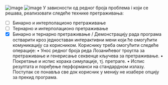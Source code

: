 ![image](https://github.com/user-attachments/assets/9e5f3d71-a67c-467f-b3ca-f26bc9e75dcb)
![image](https://github.com/user-attachments/assets/612c235a-460a-4965-b09a-3a2426684ac5)
У зависности од редног броја проблема i који се решава, реализовати следеће технике
претраживања:
- [ ] Бинарно и интерполационо претраживање
- [ ] Тернарно и интерполационо претраживање
- [x] Бинарно и тернарно претраживање /
Демонстрацију рада програма остварити кроз једноставан интерактивни мени који ће
омогућити комуникацију са корисником. Кориснику треба омогућити следеће операције:
•  Унос редног броја реда Лозанићевог троугла за претраживање и
генерисање секвенце кључева за претраживање.
•  Покретање и испис корака симулације, тј. претраге.
•  Испис резултата и поређење перформанси на стандардном излазу.
Поступак се понавља све док корисник у менију не изабере опцију за прекид програма.
